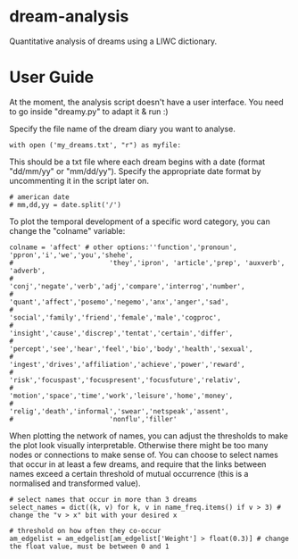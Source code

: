 # dream-analysis

Quantitative analysis of dreams using a LIWC dictionary.

# User Guide
At the moment, the analysis script doesn't have a user interface.
You need to go inside "dreamy.py" to adapt it & run :)

Specify the file name of the dream diary you want to analyse.
```
with open ('my_dreams.txt', "r") as myfile:
```
This should be a txt file where each dream begins with a date (format "dd/mm/yy" or "mm/dd/yy"). Specify the appropriate date format by uncommenting it in the script later on.
```
# american date
# mm,dd,yy = date.split('/')
```
To plot the temporal development of a specific word category, you can change the "colname" variable:
```
colname = 'affect' # other options:''function','pronoun', 'ppron','i','we','you','shehe',
#                        'they','ipron', 'article','prep', 'auxverb', 'adverb',
#                        'conj','negate','verb','adj','compare','interrog','number',
#                        'quant','affect','posemo','negemo','anx','anger','sad',
#                        'social','family','friend','female','male','cogproc',
#                        'insight','cause','discrep','tentat','certain','differ',
#                        'percept','see','hear','feel','bio','body','health','sexual',
#                        'ingest','drives','affiliation','achieve','power','reward',
#                        'risk','focuspast','focuspresent','focusfuture','relativ',
#                        'motion','space','time','work','leisure','home','money',
#                        'relig','death','informal','swear','netspeak','assent',
#                        'nonflu','filler'
```
When plotting the network of names, you can adjust the thresholds to make the plot look visually interpretable. Otherwise there might be too many nodes or connections to make sense of. You can choose to select names that occur in at least a few dreams, and require that the links between names exceed a certain threshold of mutual occurrence (this is a normalised and transformed value).
```
# select names that occur in more than 3 dreams
select_names = dict((k, v) for k, v in name_freq.items() if v > 3) # change the "v > x" bit with your desired x
```
```
# threshold on how often they co-occur
am_edgelist = am_edgelist[am_edgelist['Weight'] > float(0.3)] # change the float value, must be between 0 and 1
```
